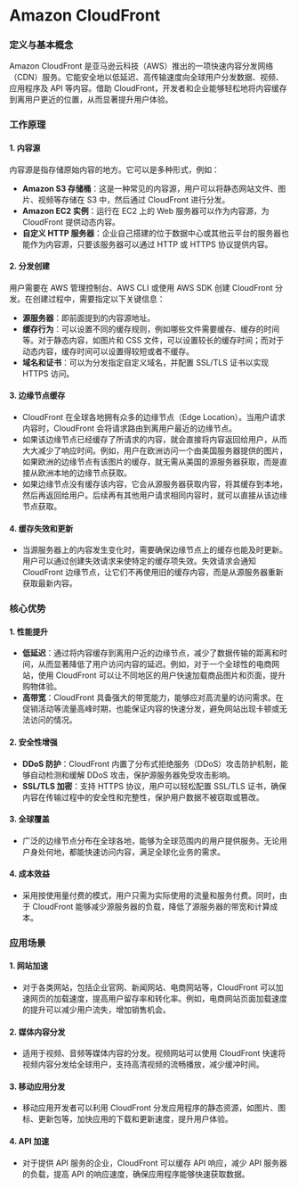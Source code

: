 # Amazon CloudFront

### 定义与基本概念

Amazon CloudFront 是亚马逊云科技（AWS）推出的一项快速内容分发网络（CDN）服务。它能安全地以低延迟、高传输速度向全球用户分发数据、视频、应用程序及
API 等内容。借助 CloudFront，开发者和企业能够轻松地将内容缓存到离用户更近的位置，从而显著提升用户体验。

### 工作原理

#### 1. 内容源

内容源是指存储原始内容的地方。它可以是多种形式，例如：

- **Amazon S3 存储桶**：这是一种常见的内容源，用户可以将静态网站文件、图片、视频等存储在 S3 中，然后通过 CloudFront 进行分发。
- **Amazon EC2 实例**：运行在 EC2 上的 Web 服务器可以作为内容源，为 CloudFront 提供动态内容。
- **自定义 HTTP 服务器**：企业自己搭建的位于数据中心或其他云平台的服务器也能作为内容源，只要该服务器可以通过 HTTP 或 HTTPS
  协议提供内容。

#### 2. 分发创建

用户需要在 AWS 管理控制台、AWS CLI 或使用 AWS SDK 创建 CloudFront 分发。在创建过程中，需要指定以下关键信息：

- **源服务器**：即前面提到的内容源地址。
- **缓存行为**：可以设置不同的缓存规则，例如哪些文件需要缓存、缓存的时间等。对于静态内容，如图片和 CSS
  文件，可以设置较长的缓存时间；而对于动态内容，缓存时间可以设置得较短或者不缓存。
- **域名和证书**：可以为分发指定自定义域名，并配置 SSL/TLS 证书以实现 HTTPS 访问。

#### 3. 边缘节点缓存

- CloudFront 在全球各地拥有众多的边缘节点（Edge Location）。当用户请求内容时，CloudFront 会将请求路由到离用户最近的边缘节点。
- 如果该边缘节点已经缓存了所请求的内容，就会直接将内容返回给用户，从而大大减少了响应时间。例如，用户在欧洲访问一个由美国服务器提供的图片，如果欧洲的边缘节点有该图片的缓存，就无需从美国的源服务器获取，而是直接从欧洲本地的边缘节点获取。
- 如果边缘节点没有缓存该内容，它会从源服务器获取内容，将其缓存到本地，然后再返回给用户。后续再有其他用户请求相同内容时，就可以直接从该边缘节点获取。

#### 4. 缓存失效和更新

- 当源服务器上的内容发生变化时，需要确保边缘节点上的缓存也能及时更新。用户可以通过创建失效请求来使特定的缓存项失效。失效请求会通知
  CloudFront 边缘节点，让它们不再使用旧的缓存内容，而是从源服务器重新获取最新内容。

### 核心优势

#### 1. 性能提升

- **低延迟**：通过将内容缓存到离用户近的边缘节点，减少了数据传输的距离和时间，从而显著降低了用户访问内容的延迟。例如，对于一个全球性的电商网站，使用
  CloudFront 可以让不同地区的用户快速加载商品图片和页面，提升购物体验。
- **高带宽**：CloudFront 具备强大的带宽能力，能够应对高流量的访问需求。在促销活动等流量高峰时期，也能保证内容的快速分发，避免网站出现卡顿或无法访问的情况。

#### 2. 安全性增强

- **DDoS 防护**：CloudFront 内置了分布式拒绝服务（DDoS）攻击防护机制，能够自动检测和缓解 DDoS 攻击，保护源服务器免受攻击影响。
- **SSL/TLS 加密**：支持 HTTPS 协议，用户可以轻松配置 SSL/TLS 证书，确保内容在传输过程中的安全性和完整性，保护用户数据不被窃取或篡改。

#### 3. 全球覆盖

- 广泛的边缘节点分布在全球各地，能够为全球范围内的用户提供服务。无论用户身处何地，都能快速访问内容，满足全球化业务的需求。

#### 4. 成本效益

- 采用按使用量付费的模式，用户只需为实际使用的流量和服务付费。同时，由于 CloudFront 能够减少源服务器的负载，降低了源服务器的带宽和计算成本。

### 应用场景

#### 1. 网站加速

- 对于各类网站，包括企业官网、新闻网站、电商网站等，CloudFront 可以加速网页的加载速度，提高用户留存率和转化率。例如，电商网站页面加载速度的提升可以减少用户流失，增加销售机会。

#### 2. 媒体内容分发

- 适用于视频、音频等媒体内容的分发。视频网站可以使用 CloudFront 快速将视频内容分发给全球用户，支持高清视频的流畅播放，减少缓冲时间。

#### 3. 移动应用分发

- 移动应用开发者可以利用 CloudFront 分发应用程序的静态资源，如图片、图标、更新包等，加快应用的下载和更新速度，提升用户体验。

#### 4. API 加速

- 对于提供 API 服务的企业，CloudFront 可以缓存 API 响应，减少 API 服务器的负载，提高 API 的响应速度，确保应用程序能够快速获取数据。 